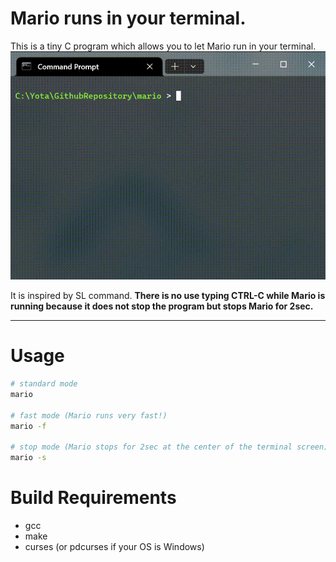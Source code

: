 # Mario runs in your terminal.
This is a tiny C program which allows you to let Mario run in your terminal.
![running](./screen/run.gif)

It is inspired by SL command.
__There is no use typing CTRL-C while Mario is running because it does not stop the program but stops Mario for 2sec.__

---

# Usage
```bash
# standard mode
mario

# fast mode (Mario runs very fast!)
mario -f

# stop mode (Mario stops for 2sec at the center of the terminal screen)
mario -s
```

# Build Requirements
- gcc
- make
- curses (or pdcurses if your OS is Windows)
